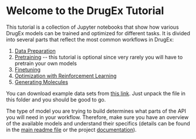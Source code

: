 # Welcome to the DrugEx Tutorial

This tutorial is a collection of Jupyter notebooks that show how various DrugEx models can be trained and optimized for different tasks. It is divided into several parts that reflect the most common workflows in DrugEx:

1. [Data Preparation](datasets.ipynb)
2. [Pretraining](pretraining.ipynb) -- this tutorial is optional since very rarely you will have to pretrain your own models
3. [Finetuning](finetuning.ipynb)
4. [Optimization with Reinforcement Learning](rl_optimization.ipynb)
5. [Generating Molecules](generation.ipynb)

You can download example data sets from [this link](https://drive.google.com/file/d/1_t4Br4iGGj953qyYvoLmwIWXONqSXYNJ/view?usp=share_link). Just unpack the file in this folder and you should be good to go.

The type of model you are trying to build determines what parts of the API you will need in your workflow. Therefore, make sure you have an overview of the available models and understand their specifics (details can be found in the [main readme file](../README.md) or the project [documentation](https://cddleiden.github.io/DrugEx/docs/)).
